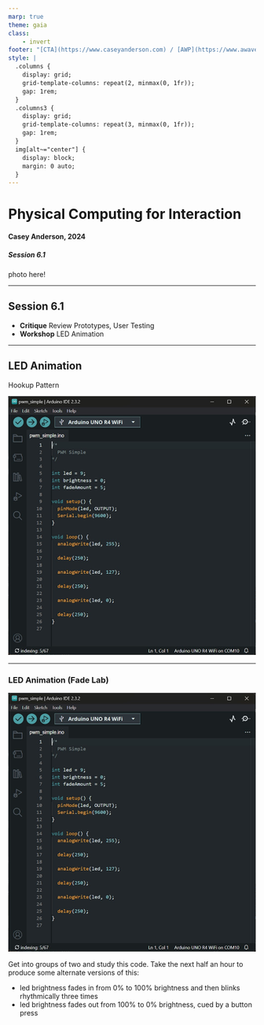 ```yaml
---
marp: true
theme: gaia
class:
    - invert
footer: "[CTA](https://www.caseyanderson.com) / [AWP](https://www.awavepress.com)"
style: |
  .columns {
    display: grid;
    grid-template-columns: repeat(2, minmax(0, 1fr));
    gap: 1rem;
  }
  .columns3 {
    display: grid;
    grid-template-columns: repeat(3, minmax(0, 1fr));
    gap: 1rem;
  } 
  img[alt~="center"] {
    display: block;
    margin: 0 auto;
  }
---
```


# Physical Computing for Interaction
#### Casey Anderson, 2024

##### Session 6.1

photo here!

---

<!-- paginate: true -->

## Session 6.1

- **Critique** Review Prototypes, User Testing
- **Workshop** LED Animation

---

## LED Animation

Hookup Pattern

![bg right width:550](./imgs/ArduinoIDE/pwm_simple.jpg)

---

### LED Animation (Fade Lab)

![bg right width:550](./imgs/ArduinoIDE/pwm_simple.jpg)

Get into groups of two and study this code. Take the next half an hour to produce some alternate versions of this:
* led brightness fades in from 0% to 100% brightness and then blinks rhythmically three times
* led brightness fades out from 100% to 0% brightness, cued by a button press